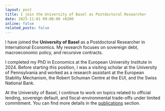 ```yaml
---
layout: post
title: I join the University of Basel as Postdoctoral Researcher
date: 2023-11-01 09:00:00 +0200
inline: false
related_posts: false
---
```


I have joined the **University of Basel** as a Postdoctoral Researcher in International Economics. My research focuses on sovereign debt, macroeconomic policy, and recursive contracts.

I completed my PhD in Economics at the European University Institute in 2024. Before starting this position, I was a visiting scholar at the University of Pennsylvania and worked as a research assistant at the European Stability Mechanism, the Robert Schuman Centre at the EUI, and the Swiss National Bank.

At the University of Basel, I continue to work on topics related to official lending, sovereign default, and fiscal-environmental trade-offs under limited commitment. You can find more details in the [publications](/research/) section.
